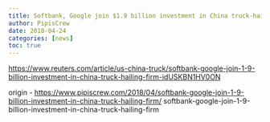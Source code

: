 ```yaml
---
title: Softbank, Google join $1.9 billion investment in China truck-hailing firm
author: PipisCrew
date: 2018-04-24
categories: [news]
toc: true
---
```


https://www.reuters.com/article/us-china-truck/softbank-google-join-1-9-billion-investment-in-china-truck-hailing-firm-idUSKBN1HV0ON

origin - https://www.pipiscrew.com/2018/04/softbank-google-join-1-9-billion-investment-in-china-truck-hailing-firm/ softbank-google-join-1-9-billion-investment-in-china-truck-hailing-firm